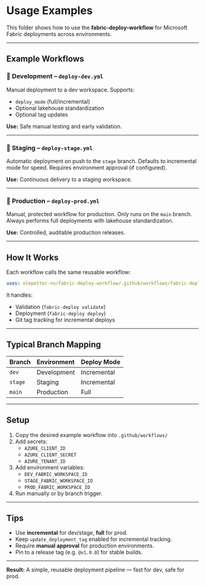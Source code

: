 # Usage Examples

This folder shows how to use the **fabric-deploy-workflow** for Microsoft Fabric deployments across environments.

---

## Example Workflows

### 🧱 Development – `deploy-dev.yml`
Manual deployment to a dev workspace.
Supports:
- `deploy_mode` (full/incremental)
- Optional lakehouse standardization
- Optional tag updates

**Use:** Safe manual testing and early validation.

---

### 🧪 Staging – `deploy-stage.yml`
Automatic deployment on push to the `stage` branch.
Defaults to incremental mode for speed.
Requires environment approval (if configured).

**Use:** Continuous delivery to a staging workspace.

---

### 🚀 Production – `deploy-prod.yml`
Manual, protected workflow for production.
Only runs on the `main` branch.
Always performs full deployments with lakehouse standardization.

**Use:** Controlled, auditable production releases.

---

## How It Works

Each workflow calls the same reusable workflow:

```yaml
uses: olepetter-no/fabric-deploy-workflow/.github/workflows/fabric-deploy.yml@v1.0.0
```

It handles:
- Validation (`fabric-deploy validate`)
- Deployment (`fabric-deploy deploy`)
- Git tag tracking for incremental deploys

---

## Typical Branch Mapping

| Branch | Environment | Deploy Mode |
|:--------|:-------------|:-------------|
| `dev`   | Development  | Incremental  |
| `stage` | Staging      | Incremental  |
| `main`  | Production   | Full         |

---

## Setup

1. Copy the desired example workflow into `.github/workflows/`
2. Add secrets:
   - `AZURE_CLIENT_ID`
   - `AZURE_CLIENT_SECRET`
   - `AZURE_TENANT_ID`
3. Add environment variables:
   - `DEV_FABRIC_WORKSPACE_ID`
   - `STAGE_FABRIC_WORKSPACE_ID`
   - `PROD_FABRIC_WORKSPACE_ID`
4. Run manually or by branch trigger.

---

## Tips

- Use **incremental** for dev/stage, **full** for prod.
- Keep `update_deployment_tag` enabled for incremental tracking.
- Require **manual approval** for production environments.
- Pin to a release tag (e.g. `@v1.0.0`) for stable builds.

---

**Result:**
A simple, reusable deployment pipeline — fast for dev, safe for prod.
